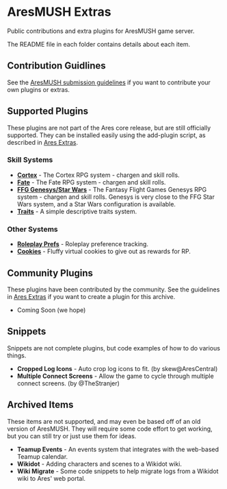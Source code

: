 # AresMUSH Extras

Public contributions and extra plugins for AresMUSH game server.  

The README file in each folder contains details about each item.

## Contribution Guidlines

See the [AresMUSH submission guidelines](https://aresmush.com/tutorials/code/extra-contribs/) if you want to contribute your own plugins or extras.

## Supported Plugins

These plugins are not part of the Ares core release, but are still officially supported.  They can be installed easily using the add-plugin script, as described in [Ares Extras](https://aresmush.com/tutorials/code/extras/).

### Skill Systems

* **[Cortex](https://github.com/AresMUSH/ares-extras/tree/master/plugins/cortex)** - The Cortex RPG system - chargen and skill rolls.
* **[Fate](https://github.com/AresMUSH/ares-extras/tree/master/plugins/fate)** - The Fate RPG system - chargen and skill rolls.
* **[FFG Genesys/Star Wars](https://github.com/AresMUSH/ares-extras/tree/master/plugins/ffg)** - The Fantasy Flight Games Genesys RPG system - chargen and skill rolls.  Genesys is very close to the FFG Star Wars system, and a Star Wars configuration is available.
* **[Traits](https://github.com/AresMUSH/ares-extras/tree/master/plugins/traits)** - A simple descriptive traits system.

### Other Systems

* **[Roleplay Prefs](https://github.com/AresMUSH/ares-extras/tree/master/plugins/prefs)** - Roleplay preference tracking.
* **[Cookies](https://github.com/AresMUSH/ares-extras/tree/master/plugins/cookies)** - Fluffy virtual cookies to give out as rewards for RP.

## Community Plugins

These plugins have been contributed by the community.  See the guidelines in [Ares Extras](https://aresmush.com/tutorials/code/extras/) if you want to create a plugin for this archive.

* Coming Soon (we hope)

## Snippets

Snippets are not complete plugins, but code examples of how to do various things.

* **Cropped Log Icons** - Auto crop log icons to fit.  (by skew@AresCentral)
* **Multiple Connect Screens** - Allow the game to cycle through multiple connect screens.  (by @TheStranjer)

## Archived Items

These items are not supported, and may even be based off of an old version of AresMUSH.  They will require some code effort to get working, but you can still try or just use them for ideas.

* **Teamup Events** - An events system that integrates with the web-based Teamup calendar.
* **Wikidot** - Adding characters and scenes to a Wikidot wiki.
* **Wiki Migrate** - Some code snippets to help migrate logs from a Wikidot wiki to Ares' web portal.

